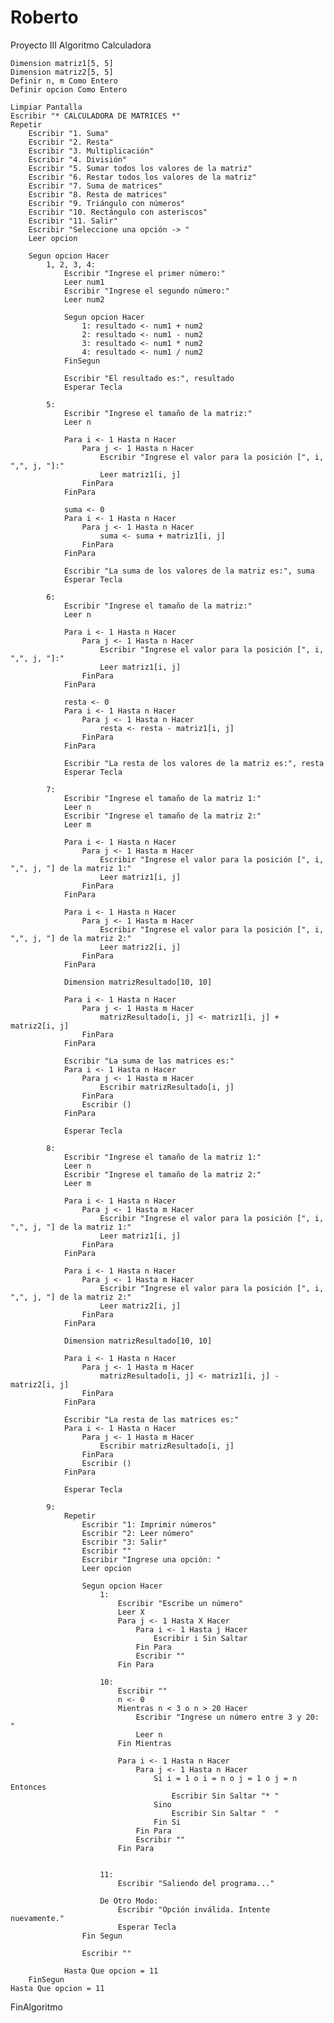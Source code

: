 # Roberto
Proyecto III
Algoritmo Calculadora
	
    Dimension matriz1[5, 5]
    Dimension matriz2[5, 5]
    Definir n, m Como Entero
    Definir opcion Como Entero
	
    Limpiar Pantalla
    Escribir "* CALCULADORA DE MATRICES *"
    Repetir
        Escribir "1. Suma"
        Escribir "2. Resta"
        Escribir "3. Multiplicación"
        Escribir "4. División"
        Escribir "5. Sumar todos los valores de la matriz"
        Escribir "6. Restar todos los valores de la matriz"
        Escribir "7. Suma de matrices"
        Escribir "8. Resta de matrices"
        Escribir "9. Triángulo con números"
        Escribir "10. Rectángulo con asteriscos"
        Escribir "11. Salir"
        Escribir "Seleccione una opción -> "
        Leer opcion
		
        Segun opcion Hacer
            1, 2, 3, 4:
                Escribir "Ingrese el primer número:"
                Leer num1
                Escribir "Ingrese el segundo número:"
                Leer num2
				
                Segun opcion Hacer
                    1: resultado <- num1 + num2
                    2: resultado <- num1 - num2
                    3: resultado <- num1 * num2
                    4: resultado <- num1 / num2
                FinSegun
				
                Escribir "El resultado es:", resultado
                Esperar Tecla
				
            5:
                Escribir "Ingrese el tamaño de la matriz:"
                Leer n
				
                Para i <- 1 Hasta n Hacer
                    Para j <- 1 Hasta n Hacer
                        Escribir "Ingrese el valor para la posición [", i, ",", j, "]:"
                        Leer matriz1[i, j]
                    FinPara
                FinPara
				
                suma <- 0
                Para i <- 1 Hasta n Hacer
                    Para j <- 1 Hasta n Hacer
                        suma <- suma + matriz1[i, j]
                    FinPara
                FinPara
				
                Escribir "La suma de los valores de la matriz es:", suma
                Esperar Tecla
				
            6:
                Escribir "Ingrese el tamaño de la matriz:"
                Leer n
				
                Para i <- 1 Hasta n Hacer
                    Para j <- 1 Hasta n Hacer
                        Escribir "Ingrese el valor para la posición [", i, ",", j, "]:"
                        Leer matriz1[i, j]
                    FinPara
                FinPara
				
                resta <- 0
                Para i <- 1 Hasta n Hacer
                    Para j <- 1 Hasta n Hacer
                        resta <- resta - matriz1[i, j]
                    FinPara
                FinPara
				
                Escribir "La resta de los valores de la matriz es:", resta
                Esperar Tecla
				
            7:
                Escribir "Ingrese el tamaño de la matriz 1:"
                Leer n
                Escribir "Ingrese el tamaño de la matriz 2:"
                Leer m
				
                Para i <- 1 Hasta n Hacer
                    Para j <- 1 Hasta m Hacer
                        Escribir "Ingrese el valor para la posición [", i, ",", j, "] de la matriz 1:"
                        Leer matriz1[i, j]
                    FinPara
                FinPara
				
                Para i <- 1 Hasta n Hacer
                    Para j <- 1 Hasta m Hacer
                        Escribir "Ingrese el valor para la posición [", i, ",", j, "] de la matriz 2:"
                        Leer matriz2[i, j]
                    FinPara
                FinPara
				
                Dimension matrizResultado[10, 10]
				
                Para i <- 1 Hasta n Hacer
                    Para j <- 1 Hasta m Hacer
                        matrizResultado[i, j] <- matriz1[i, j] + matriz2[i, j]
                    FinPara
                FinPara
				
                Escribir "La suma de las matrices es:"
                Para i <- 1 Hasta n Hacer
                    Para j <- 1 Hasta m Hacer
                        Escribir matrizResultado[i, j]
                    FinPara
                    Escribir ()
                FinPara
				
                Esperar Tecla
				
            8:
                Escribir "Ingrese el tamaño de la matriz 1:"
                Leer n
                Escribir "Ingrese el tamaño de la matriz 2:"
                Leer m
				
                Para i <- 1 Hasta n Hacer
                    Para j <- 1 Hasta m Hacer
                        Escribir "Ingrese el valor para la posición [", i, ",", j, "] de la matriz 1:"
                        Leer matriz1[i, j]
                    FinPara
                FinPara
				
                Para i <- 1 Hasta n Hacer
                    Para j <- 1 Hasta m Hacer
                        Escribir "Ingrese el valor para la posición [", i, ",", j, "] de la matriz 2:"
                        Leer matriz2[i, j]
                    FinPara
                FinPara
				
                Dimension matrizResultado[10, 10]
				
                Para i <- 1 Hasta n Hacer
                    Para j <- 1 Hasta m Hacer
                        matrizResultado[i, j] <- matriz1[i, j] - matriz2[i, j]
                    FinPara
                FinPara
				
                Escribir "La resta de las matrices es:"
                Para i <- 1 Hasta n Hacer
                    Para j <- 1 Hasta m Hacer
                        Escribir matrizResultado[i, j]
                    FinPara
                    Escribir ()
                FinPara
				
                Esperar Tecla
				
            9:
                Repetir
                    Escribir "1: Imprimir números"
                    Escribir "2: Leer número"
                    Escribir "3: Salir"
                    Escribir ""
                    Escribir "Ingrese una opción: "
                    Leer opcion
					
                    Segun opcion Hacer
                        1:
                            Escribir "Escribe un número"
                            Leer X
                            Para j <- 1 Hasta X Hacer
                                Para i <- 1 Hasta j Hacer
                                    Escribir i Sin Saltar
                                Fin Para
                                Escribir ""
                            Fin Para
							
                        10:
							Escribir ""
							n <- 0
							Mientras n < 3 o n > 20 Hacer
								Escribir "Ingrese un número entre 3 y 20: "
								Leer n
							Fin Mientras
							
							Para i <- 1 Hasta n Hacer
								Para j <- 1 Hasta n Hacer
									Si i = 1 o i = n o j = 1 o j = n Entonces
										Escribir Sin Saltar "* "
									Sino
										Escribir Sin Saltar "  "
									Fin Si
								Fin Para
								Escribir ""
							Fin Para
							
							
                        11:
                            Escribir "Saliendo del programa..."
							
                        De Otro Modo:
                            Escribir "Opción inválida. Intente nuevamente."
                            Esperar Tecla
                    Fin Segun
					
                    Escribir ""
					
                Hasta Que opcion = 11
        FinSegun
    Hasta Que opcion = 11
FinAlgoritmo

